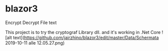 # blazor3
Encrypt Decrypt File text

This project is to try the cryptograf Library dll. and it's working in .Net Core 
![alt text](https://github.com/jairzhino/blazor3/edit/master/Data/Schermata 2019-10-11 alle 12.05.27.png)
